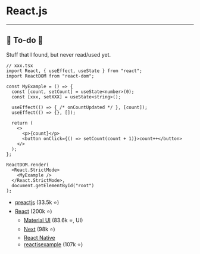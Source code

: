 # React.js

<hr class="sep-both">

## 👻 To-do 👻

Stuff that I found, but never read/used yet.

<div class="row row-cols-md-2"><div>

```tsx
// xxx.tsx
import React, { useEffect, useState } from "react";
import ReactDOM from "react-dom";

const MyExample = () => {
  const [count, setCount] = useState<number>(0);
  const [xxx, setXXX] = useState<string>();

  useEffect(() => { /* onCountUpdated */ }, [count]);
  useEffect(() => {}, []);

  return (
    <>
      <p>{count}</p>
      <button onClick={() => setCount(count + 1)}>count++</button>
    </>
  );
};

ReactDOM.render(
  <React.StrictMode>
    <MyExample />
  </React.StrictMode>,
  document.getElementById("root")
);
```
</div><div>

* [preactjs](https://preactjs.com/) (33.5k ⭐)
* [React](https://github.com/facebook/react) (200k ⭐)
  * [Material UI](https://github.com/mui/material-ui) (83.6k ⭐, UI)
  * [Next](https://github.com/vercel/next.js/) (98k ⭐)
  * [React Native](https://github.com/facebook/react-native)
  * [reactjsexample](https://reactjsexample.com/) (107k ⭐)
</div></div>